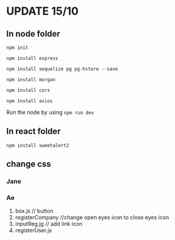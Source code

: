 
# UPDATE 15/10

## In node folder

```npm init```

```npm install express```

```npm install sequelize pg pg-hstore --save```

```npm install morgan```

```npm install cors```

```npm install axios```

Run the node by using `npm run dev`


## In react folder

```npm install sweetalert2```

## change css

### Jane


### Ae
1. box.js // button
2. registerCompany //change open eyes icon to close eyes icon
3. inputReg.jg // add link icon
4. registerUser.js 







